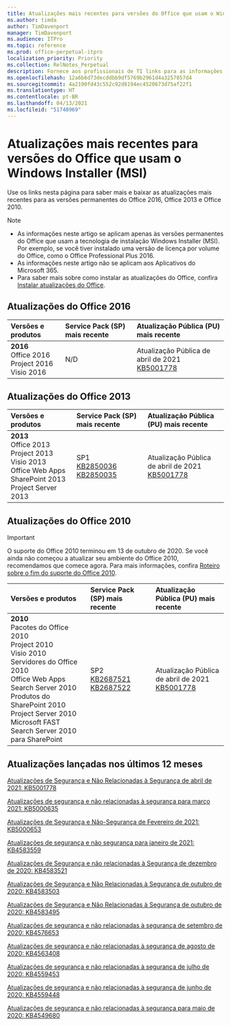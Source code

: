 ```yaml
---
title: Atualizações mais recentes para versões do Office que usam o Windows Installer (MSI)
ms.author: timda
author: TimDavenport
manager: TimDavenport
ms.audience: ITPro
ms.topic: reference
ms.prod: office-perpetual-itpro
localization_priority: Priority
ms.collection: RelNotes_Perpetual
description: Fornece aos profissionais de TI links para as informações de atualização mais recentes para as versões permanentes do Office 2016, Office 2013 e Office 2010
ms.openlocfilehash: 12a6b6d73decddbb9df5769b2961d4a3257857d4
ms.sourcegitcommit: 4a2190fd43c552c92d8194ec4520673d75af22f1
ms.translationtype: HT
ms.contentlocale: pt-BR
ms.lasthandoff: 04/13/2021
ms.locfileid: "51748969"
---
```

# <a name="latest-updates-for-versions-of-office-that-use-windows-installer-msi"></a>Atualizações mais recentes para versões do Office que usam o Windows Installer (MSI)

Use os links nesta página para saber mais e baixar as atualizações mais recentes para as versões permanentes do Office 2016, Office 2013 e Office 2010.
  
 
> [!NOTE]
> - As informações neste artigo se aplicam apenas às versões permanentes do Office que usam a tecnologia de instalação Windows Installer (MSI). Por exemplo, se você tiver instalado uma versão de licença por volume do Office, como o Office Professional Plus 2016.
> - As informações neste artigo não se aplicam aos Aplicativos do Microsoft 365.
> - Para saber mais sobre como instalar as atualizações do Office, confira [Instalar atualizações do Office](https://support.office.com/article/2ab296f3-7f03-43a2-8e50-46de917611c5). 


## <a name="office-2016-updates"></a>Atualizações do Office 2016

|**Versões e produtos**|**Service Pack (SP) mais recente**|**Atualização Pública (PU) mais recente**|
|:-----|:-----|:-----|
|**2016** <br/> Office 2016  <br/> Project 2016  <br/> Visio 2016  <br/> |N/D  <br/> |Atualização Pública de abril de 2021  <br/> [KB5001778](https://support.microsoft.com/help/5001778) <br/> |

## <a name="office-2013-updates"></a>Atualizações do Office 2013

|**Versões e produtos**|**Service Pack (SP) mais recente**|**Atualização Pública (PU) mais recente**|
|:-----|:-----|:-----|
|**2013** <br/> Office 2013  <br/> Project 2013  <br/> Visio 2013  <br/> Office Web Apps  <br/> SharePoint 2013  <br/> Project Server 2013  <br/> |SP1 <br/> [KB2850036](https://support.microsoft.com/kb/2850036) <br/>[KB2850035](https://support.microsoft.com/kb/2850035) <br/> |Atualização Pública de abril de 2021  <br/> [KB5001778](https://support.microsoft.com/help/5001778) <br/> |
   
## <a name="office-2010-updates"></a>Atualizações do Office 2010
> [!IMPORTANT]
> O suporte do Office 2010 terminou em 13 de outubro de 2020.  Se você ainda não começou a atualizar seu ambiente do Office 2010, recomendamos que comece agora. Para mais informações, confira [Roteiro sobre o fim do suporte do Office 2010](/DeployOffice/office-2010-end-support-roadmap). 

|**Versões e produtos**|**Service Pack (SP) mais recente**|**Atualização Pública (PU) mais recente**|
|:-----|:-----|:-----|
|**2010** <br/> Pacotes do Office 2010  <br/> Project 2010  <br/> Visio 2010  <br/> Servidores do Office 2010  <br/> Office Web Apps  <br/> Search Server 2010  <br/> Produtos do SharePoint 2010  <br/> Project Server 2010  <br/> Microsoft FAST Search Server 2010 para SharePoint  <br/> |SP2 <br/>[KB2687521](https://support.microsoft.com/kb/2687521) <br/> [KB2687522](https://support.microsoft.com/kb/2687522) <br/> |Atualização Pública de abril de 2021  <br/> [KB5001778](https://support.microsoft.com/help/5001778) <br/> |
   

   
## <a name="updates-released-in-past-12-months"></a>Atualizações lançadas nos últimos 12 meses

[Atualizações de Segurança e Não Relacionadas à Segurança de abril de 2021: KB5001778](https://support.microsoft.com/help/5001778)

[Atualizações de segurança e não relacionadas à segurança para março 2021: KB5000635](https://support.microsoft.com/help/5000635)

[Atualizações de Segurança e Não-Segurança de Fevereiro de 2021: KB5000653](https://support.microsoft.com/help/5000653)

[Atualizações de segurança e não segurança para janeiro de 2021: KB4583559](https://support.microsoft.com/help/4583559)

[Atualizações de Segurança e não relacionadas à Segurança de dezembro de 2020: KB4583521](https://support.microsoft.com/help/4583521)

[Atualizações de Segurança e Não Relacionadas à Segurança de outubro de 2020: KB4583503](https://support.microsoft.com/help/4583503)

[Atualizações de Segurança e Não Relacionadas à Segurança de outubro de 2020: KB4583495](https://support.microsoft.com/help/4583495)

[Atualizações de segurança e não relacionadas à segurança de setembro de 2020: KB4576653](https://support.microsoft.com/help/4576653)

[Atualizações de segurança e não relacionadas à segurança de agosto de 2020: KB4563408](https://support.microsoft.com/help/4563408)

[Atualizações de segurança e não relacionadas à segurança de julho de 2020: KB4559453](https://support.microsoft.com/help/4559453)

[Atualizações de segurança e não relacionadas à segurança de junho de 2020: KB4559448](https://support.microsoft.com/help/4559448)

[Atualizações de segurança e não relacionadas à segurança para maio de 2020: KB4549680](https://support.microsoft.com/help/4549680)







 




</br>